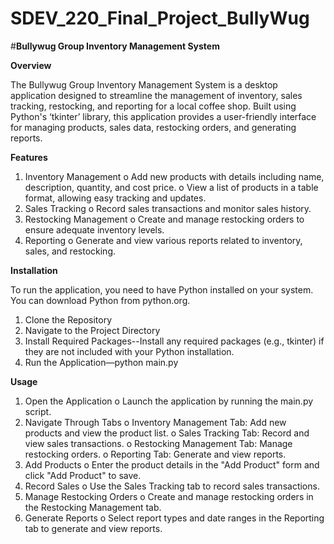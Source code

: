 # SDEV_220_Final_Project_BullyWug

#**Bullywug Group Inventory Management System**

**Overview**

The Bullywug Group Inventory Management System is a desktop application designed to streamline the management of inventory, sales tracking, restocking, and reporting for a local coffee shop. Built using Python's ‘tkinter’ library, this application provides a user-friendly interface for managing products, sales data, restocking orders, and generating reports.


**Features**
1.	Inventory Management
o	Add new products with details including name, description, quantity, and cost price.
o	View a list of products in a table format, allowing easy tracking and updates.
2.	Sales Tracking
o	Record sales transactions and monitor sales history.
3.	Restocking Management
o	Create and manage restocking orders to ensure adequate inventory levels.
4.	Reporting
o	Generate and view various reports related to inventory, sales, and restocking.


**Installation**

To run the application, you need to have Python installed on your system. You can download Python from python.org.
1.	Clone the Repository
2.	Navigate to the Project Directory
3.	Install Required Packages--Install any required packages (e.g., tkinter) if they are not included with your Python installation.
4.	Run the Application—python main.py

   
**Usage**
1.	Open the Application
o	Launch the application by running the main.py script.
2.	Navigate Through Tabs
o	Inventory Management Tab: Add new products and view the product list.
o	Sales Tracking Tab: Record and view sales transactions.
o	Restocking Management Tab: Manage restocking orders.
o	Reporting Tab: Generate and view reports.
3.	Add Products
o	Enter the product details in the "Add Product" form and click "Add Product" to save.
4.	Record Sales
o	Use the Sales Tracking tab to record sales transactions.
5.	Manage Restocking Orders
o	Create and manage restocking orders in the Restocking Management tab.
6.	Generate Reports
o	Select report types and date ranges in the Reporting tab to generate and view reports.



